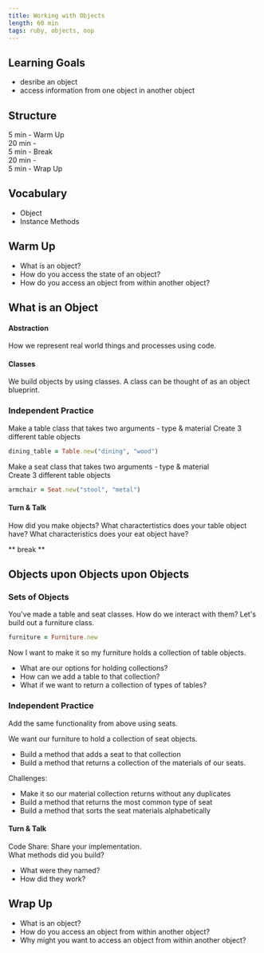 ```yaml
---
title: Working with Objects
length: 60 min
tags: ruby, objects, oop
---  
```



## Learning Goals  
* desribe an object 
* access information from one object in another object  

## Structure  
5 min - Warm Up  
20 min -   
5 min - Break  
20 min -  
5 min - Wrap Up

## Vocabulary  
* Object
* Instance Methods

## Warm Up  
* What is an object?  
* How do you access the state of an object?  
* How do you access an object from within another object?  

## What is an Object
#### Abstraction  
How we represent real world things and processes using code.  

#### Classes  
We build objects by using classes. A class can be thought of as an object blueprint.   

### Independent Practice  
Make a table class that takes two arguments - type & material 
Create 3 different table objects

```ruby 
dining_table = Table.new("dining", "wood")
``` 
Make a seat class that takes two arguments - type & material  
Create 3 different table objects 

```ruby 
armchair = Seat.new("stool", "metal")
```
#### Turn & Talk  
How did you make objects? What charactertistics does your table object have? What characteristics does your eat object have?  

** break **

## Objects upon Objects upon Objects 
### Sets of Objects  
You've made a table and seat classes. How do we interact with them? Let's build out a furniture class.  

```ruby
furniture = Furniture.new
```  

Now I want to make it so my furniture holds a collection of table objects. 
* What are our options for holding collections?  
* How can we add a table to that collection? 
* What if we want to return a collection of types of tables? 

### Independent Practice  
Add the same functionality from above using seats. 

We want our furniture to hold a collection of seat objects. 
* Build a method that adds a seat to that collection 
* Build a method that returns a collection of the materials of our seats. 

Challenges:  
* Make it so our material collection returns without any duplicates  
* Build a method that returns the most common type of seat  
* Build a method that sorts the seat materials alphabetically 

#### Turn & Talk  
Code Share: Share your implementation.   
What methods did you build?     
* What were they named?  
* How did they work? 

## Wrap Up  
* What is an object? 
* How do you access an object from within another object? 
* Why might you want to access an object from within another object?

